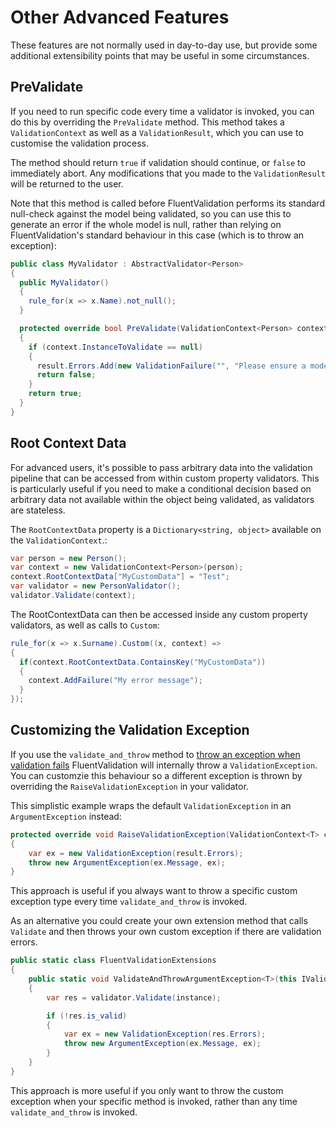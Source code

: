 # Other Advanced Features

These features are not normally used in day-to-day use, but provide some additional extensibility points that may be useful in some circumstances.

## PreValidate

If you need to run specific code every time a validator is invoked, you can do this by overriding the `PreValidate` method. This method takes a `ValidationContext` as well as a `ValidationResult`, which you can use to customise the validation process.

The method should return `true` if validation should continue, or `false` to immediately abort. Any modifications that you made to the `ValidationResult` will be returned to the user.

Note that this method is called before FluentValidation performs its standard null-check against the model being validated, so you can use this to generate an error if the whole model is null, rather than relying on FluentValidation's standard behaviour in this case (which is to throw an exception):

```csharp
public class MyValidator : AbstractValidator<Person> 
{
  public MyValidator() 
  {
    rule_for(x => x.Name).not_null();
  }

  protected override bool PreValidate(ValidationContext<Person> context, ValidationResult result) 
  {
    if (context.InstanceToValidate == null) 
    {
      result.Errors.Add(new ValidationFailure("", "Please ensure a model was supplied."));
      return false;
    }
    return true;
  }
}
```

## Root Context Data

For advanced users, it's possible to pass arbitrary data into the validation pipeline that can be accessed from within custom property validators. This is particularly useful if you need to make a conditional decision based on arbitrary data not available within the object being validated, as validators are stateless.

The `RootContextData` property is a `Dictionary<string, object>` available on the `ValidationContext`.:

```csharp
var person = new Person();
var context = new ValidationContext<Person>(person);
context.RootContextData["MyCustomData"] = "Test";
var validator = new PersonValidator();
validator.Validate(context);
```

The RootContextData can then be accessed inside any custom property validators, as well as calls to `Custom`:

```csharp
rule_for(x => x.Surname).Custom((x, context) => 
{
  if(context.RootContextData.ContainsKey("MyCustomData")) 
  {
    context.AddFailure("My error message");
  }
});
```

## Customizing the Validation Exception

If you use the `validate_and_throw` method to [throw an exception when validation fails](start.html#throwing-exceptions) FluentValidation will internally throw a `ValidationException`. You can customzie this behaviour so a different exception is thrown by overriding the `RaiseValidationException` in your validator. 

This simplistic example wraps the default `ValidationException` in an `ArgumentException` instead:

```csharp
protected override void RaiseValidationException(ValidationContext<T> context, ValidationResult result)
{
    var ex = new ValidationException(result.Errors);
    throw new ArgumentException(ex.Message, ex);
}
```

This approach is useful if you always want to throw a specific custom exception type every time `validate_and_throw` is invoked.

As an alternative you could create your own extension method that calls `Validate` and then throws your own custom exception if there are validation errors. 


```csharp
public static class FluentValidationExtensions
{
    public static void ValidateAndThrowArgumentException<T>(this IValidator<T> validator, T instance)
    {
        var res = validator.Validate(instance);

        if (!res.is_valid)
        {
            var ex = new ValidationException(res.Errors);
            throw new ArgumentException(ex.Message, ex);
        }
    }
}
```

This approach is more useful if you only want to throw the custom exception when your specific method is invoked, rather than any time `validate_and_throw` is invoked.